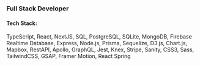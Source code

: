 ### Full Stack Developer

#### Tech Stack: 
TypeScript, React, NextJS, SQL, PostgreSQL, SQLite, MongoDB, Firebase Realtime Database, Express, Node.js, Prisma, Sequelize, D3.js, Chart.js, Mapbox, RestAPI, Apollo, GraphQL, Jest, Knex, Stripe, Sanity, CSS3, Sass, TailwindCSS, GSAP, Framer Motion, React Spring


